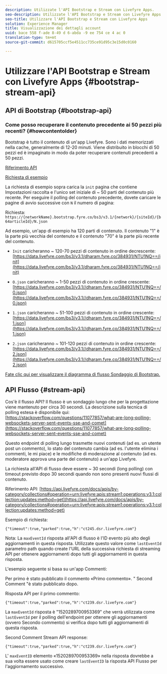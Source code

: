 ```yaml
---
description: Utilizzate l'API Bootstrap e Stream con Livefyre Apps.
seo-description: Utilizzate l'API Bootstrap e Stream con Livefyre Apps.
seo-title: Utilizzare l'API Bootstrap e Stream con Livefyre Apps
solution: Experience Manager
title: Visualizzazione dei dettagli account
uuid: bace 558 f-ade 8-49 d 6-abda -9 ee 754 ce 4 ac 0
translation-type: tm+mt
source-git-commit: d615705ccf5e4511cc735ce91d95c3e15d0c0160

---
```



# Utilizzare l'API Bootstrap e Stream con Livefyre Apps {#bootstrap-stream-api}

## API di Bootstrap {#bootstrap-api}

### Come posso recuperare il contenuto precedente ai 50 pezzi più recenti? {#howcontentolder}

Bootstrap è tutto il contenuto di un'app Livefyre. Sono i dati memorizzati nella cache, generalmente di 12-20 minuti. Viene distribuito in blocchi di 50 pezzi ed è impaginato in modo da poter recuperare contenuti precedenti a 50 pezzi.

[Riferimento API](https://api.livefyre.com/docs/apis/by-category/collections#operation=urn:livefyre:apis:bootstrap:operations:bs3:v3.1:network:site:article:init:method=get)

[Richiesta di esempio](https://data.livefyre.com/bs3/v3.1/dharam.fyre.co/384931/NTU1NQ==/init)

La richiesta di esempio sopra carica la `init` pagina che contiene Impostazioni raccolta e l'unico set iniziale di ~ 50 parti del contenuto più recente. Per eseguire il polling del contenuto precedente, dovete caricare le pagine di avvio successive con `N` il numero di pagina:

Richiesta: `https://{networkName}.bootstrap.fyre.co/bs3/v3.1/{network}/{siteId}/{b64articleId}/N.json`

Ad esempio, un'app di esempio ha 120 parti di contenuto. Il contenuto "1" è la parte più vecchia del contenuto e il contenuto "70" è la parte più recente del contenuto.

* `Init` caricheranno ~ 120-70 pezzi di contenuto in ordine decrescente: [https://data.livefyre.com/bs3/v3.1/dharam.fyre.co/384931/NTU1NQ==/init](https://data.livefyre.com/bs3/v3.1/dharam.fyre.co/384931/NTU1NQ==/init)

* `O.json` caricheranno ~ 1-50 pezzi di contenuto in ordine crescente: [https://data.livefyre.com/bs3/v3.1//dharam.fyre.co/384931/NTU1NQ==/0.json](https://data.livefyre.com/bs3/v3.1//dharam.fyre.co/384931/NTU1NQ==/0.json)

* `1.json` caricheranno ~ 51-100 pezzi di contenuto in ordine crescente: [https://data.livefyre.com/bs3/v3.1//dharam.fyre.co/384931/NTU1NQ==/1.json](https://data.livefyre.com/bs3/v3.1//dharam.fyre.co/384931/NTU1NQ==/1.json)

* `2.json` caricheranno ~ 101-120 pezzi di contenuto in ordine crescente:[https://data.livefyre.com/bs3/v3.1//dharam.fyre.co/384931/NTU1NQ==/2.json](https://data.livefyre.com/bs3/v3.1//dharam.fyre.co/384931/NTU1NQ==/2.json)

[Fate clic qui per visualizzare il diagramma di flusso Sondaggio di Bootstrap.](https://marketing-resource-help.s3.amazonaws.com/resources/help/en_US/livefyre/bootstrap-poll-flowchart.pdf)

## API Flusso {#stream-api}

Cos'è il flusso API?
Il flusso è un sondaggio lungo che per la progettazione viene mantenuto per circa 30 secondi. La descrizione sulla tecnica di polling estesa è disponibile qui: [https://stackoverflow.com/questions/11077857/what-are-long-polling-websockets-server-sent-events-sse-and-comet](https://stackoverflow.com/questions/11077857/what-are-long-polling-websockets-server-sent-events-sse-and-comet)

Questo endpoint di polling lungo trasmette nuovi contenuti (ad es. un utente post un commento), lo stato del contenuto cambia (ad es. l'utente elimina i commenti, le mi piace) e le modifiche di moderazione al contenuto (ad es. moderatore approva una parte del contenuto) a un'app Livefyre.

La richiesta all'API di flusso deve essere ~ 30 secondi (long polling) con timeout previsto dopo 30 secondi quando non sono presenti nuovi flussi di contenuto.

Riferimento API: [https://api.livefyre.com/docs/apis/by-category/collections#operation=urn:livefyre:apis:stream1:operations:v3.1:collection:updates:method=get](https://api.livefyre.com/docs/apis/by-category/collections#operation=urn:livefyre:apis:stream1:operations:v3.1:collection:updates:method=get)

Esempio di richiesta:

`{"timeout":true,"parked":true,"h":"ct245.dsr.livefyre.com"}`

Nota: La `maxEventId` risposta all'API di flusso è l'ID evento più alto degli aggiornamenti in questa risposta. Utilizzate questo valore come `lastEventId` parametro path quando create l'URL della successiva richiesta di streaming API per ottenere aggiornamenti dopo tutti gli aggiornamenti in questa risposta.

L'esempio seguente si basa su un'app Commenti:

Per primo è stato pubblicato il commento «Primo commento». " Second Comment "è stato pubblicato dopo.

Risposta API per il primo commento:

`{"timeout":true,"parked":true,"h":"ct239.dsr.livefyre.com"}`

La `maxEventId` risposta è "1520289700953369" che verrà utilizzata come `lastEventId` per il polling dell'endpoint per ottenere gli aggiornamenti (ovvero Secondo commento) si verifica dopo tutti gli aggiornamenti di questa risposta.

Second Comment Stream API response:

`{"timeout":true,"parked":true,"h":"ct239.dsr.livefyre.com"}`

L' `maxEventID` elemento «1520289700953369» nella risposta dovrebbe a sua volta essere usato come creare `lastEventID` la risposta API Flusso per l'aggiornamento successivo.